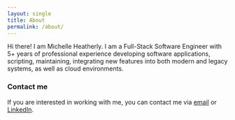 ```yaml
---
layout: single
title: About
permalink: /about/
---
```


Hi there! I am Michelle Heatherly. 
I am a Full-Stack Software Engineer with 5+ years of professional experience developing software applications, scripting, maintaining, integrating new features into both modern and legacy systems, as well as cloud environments.

### Contact me
If you are interested in working with me, you can contact me via [email](mailto:michelleheatherly218@outlook.com) or [LinkedIn](https://www.linkedin.com/in/rachael-michelle-heatherly/).
